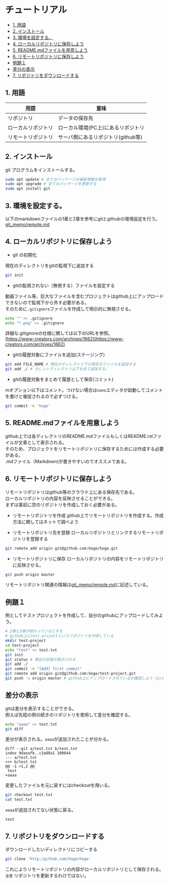 
# チュートリアル

- [1. 用語](#1-用語)
- [2. インストール](#2-インストール)
- [3. 環境を設定する。](#3-環境を設定する)
- [4. ローカルリポジトリに保存しよう](#4-ローカルリポジトリに保存しよう)
- [5. README.mdファイルを用意しよう](#5-readmemdファイルを用意しよう)
- [6. リモートリポジトリに保存しよう](#6-リモートリポジトリに保存しよう)
- [例題１](#例題１)
- [差分の表示](#差分の表示)
- [7. リポジトリをダウンロードする](#7-リポジトリをダウンロードする)

## 1. 用語

|        用語        |                意味                |
| ------------------ | ---------------------------------- |
| リポジトリ         | データの保存先                     |
| ローカルリポジトリ | ローカル環境(PC上)にあるリポジトリ |
| リモートリポジトリ | サーバ側にあるリポジトリ(github等) |


## 2. インストール

git プログラムをインストールする。

```bash
sudo apt update # 全てのパッケージの最新情報を取得
sudo apt upgrade # 全てのパッケージを更新する
sudo apt install git
```

## 3. 環境を設定する。

以下のmarkdownファイルの1章と2章を参考にgitとgithubの環境設定を行う。
[git_memo/remote.md](git_memo/remote.md)



## 4. ローカルリポジトリに保存しよう

- git の初期化  

現在のディレクトリをgitの監視下に追加する
```bash
git init
```

- gitの監視されない（無視する）ファイルを設定する  

動画ファイル等、巨大なファイルを含むプロジェクトはgithub上にアップロードできないので監視下から外す必要がある。  
そのために`.gitignore`ファイルを作成して明示的に無視させる。
```bash
echo "" >> .gitignore
echo "*.png" >> .gitignore
```
詳細な.gitignoreの仕様に関しては以下のURLを参照。  
[https://www-creators.com/archives/1662](https://www-creators.com/archives/1662)  

- gitの履歴対象にファイルを追加(ステージング)
```bash
git add FILE_NAME # 現在のディレクトリ下の特定のファイルを追加する
git add ./ # カレントディレクトリ以下を全て追加する。
```

- gitの履歴対象をまとめて履歴として保存(コミット)  

mオプション以下はコメント。つけない場合は`nano`エディタが起動してコメントを書けと催促されるので必ずつける。
```bash
git commit -m 'hoge'
```

## 5. README.mdファイルを用意しよう

github上では各ディレクトリのREADME.mdファイルもしくはREADME.rstファイルが文章として表示される。  
そのため、プロジェクトをリモートリポジトリに保存するためには作成する必要がある。  
.mdファイル（Markdown)が書きやすいのでオススメである。


## 6. リモートリポジトリに保存しよう

リモートリポジトリはgithub等のクラウド上にある保存先である。  
ローカルリポジトリの内容を反映させることができる。  
まずは事前に空のリポジトリを作成しておく必要がある。  

- リモートリポジトリを作成
github上でリモートリポジトリを作成する。作成方法に関してはネットで調べよう

- リモートリポジトリ先を登録
ローカルリポジトリとリンクするリモートリポジトリを登録する
```bash
git remote add origin git@github.com:hoge/hoge.git
```

- リモートリポジトリに保存
ローカルリポジトリの内容をリモートリポジトリに反映させる。
```bash
git push origin master
```

リモートリポジトリ関連の情報は[git_memo/remote.md](git_memo/remote.md)に記述している。

## 例題１

例としてテストプロジェクトを作成して、自分のgithubにアップロードしてみよう。

```bash
# 2章と3章が終わっているとする
# github上にtest-projectというリポジトリを作成している
mkdir test-project
cd test-project
echo "test" >> test.txt
git init
git status # 現在の状態が表示される
git add ./
git commit -m "[Add] first commit"
git remote add origin git@github.com:hoge/test-project.git
git push -u origin master # github上にアップロードされているか確認しよう (private)かどうかも要確認
```

## 差分の表示

gitは差分を表示することができる。  
例えば先程の例の続きのリポジトリを使用して差分を確認する。  
```bash
echo "aaaa" >> test.txt
git diff
```
差分が表示される。`aaaa`が追加されたことが分かる。
```git
diff --git a/test.txt b/test.txt
index 9daeafb..c3a88a1 100644
--- a/test.txt
+++ b/test.txt
@@ -1 +1,2 @@
 test
+aaaa
```
変更したファイルを元に戻すにはcheckoutを用いる。
```bash
git checkout test.txt
cat test.txt
```
`aaaa`が追加されてない状態に戻る。
```
test
```

## 7. リポジトリをダウンロードする

ダウンロードしたいディレクトリにコピーする
```bash
git clone 'http:/github.com/hoge/hoge'
```
これによりリモートリポジトリの内容がローカルリポジトリとして保存される。
`注意` リポジトリを更新するわけではない。

